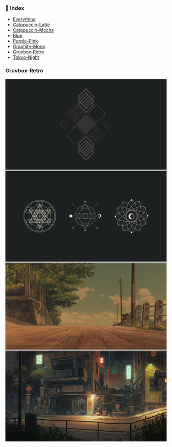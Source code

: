 ### 📖 Index
- [Everything](src/index/Everything.md)
- [Catppuccin-Latte](src/index/Catppuccin-Latte.md)
- [Catppuccin-Mocha](src/index/Catppuccin-Mocha.md)
- [Blue](src/index/Blue.md)
- [Purple-Pink](src/index/Dark-Purple-Pink.md)
- [Graphite-Mono](src/index/Graphite-Mono.md)
- [Gruvbox-Retro](src/index/Gruvbox-Retro.md)
- [Tokyo-Night](src/index/Tokyo-Night.md)

### Gruvbox-Retro

<img src="https://github.com/iambluie/masterpiecewallpapers/blob/main/src/wallpapers/Gruvbox-Retro/minimal_squares.png?raw=true">
<img src="https://github.com/iambluie/masterpiecewallpapers/blob/main/src/wallpapers/Gruvbox-Retro/patterns.jpg?raw=true">
<img src="https://github.com/iambluie/masterpiecewallpapers/blob/main/src/wallpapers/Gruvbox-Retro/street.png?raw=true">
<img src="https://github.com/iambluie/masterpiecewallpapers/blob/main/src/wallpapers/Gruvbox-Retro/wall.jpg?raw=true">